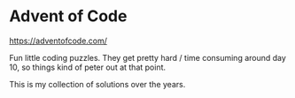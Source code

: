 # Advent of Code

https://adventofcode.com/


Fun little coding puzzles.  They get pretty hard / time consuming around day 10, so
things kind of peter out at that point.

This is my collection of solutions over the years.

